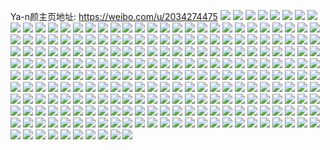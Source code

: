 Ya-n颜主页地址: https://weibo.com/u/2034274475 
![](https://wx4.sinaimg.cn/mw2000/794090ably1h9ewkc6iv8j20u016ftkh.jpg) 
![](https://wx4.sinaimg.cn/mw2000/794090ably1h9ewkcggt7j20u011i49l.jpg) 
![](https://wx4.sinaimg.cn/mw2000/794090ably1h9ewkcqov1j20u00uzqba.jpg) 
![](https://wx4.sinaimg.cn/mw2000/794090ably1h9ewkcxp6hj20u0102akt.jpg) 
![](https://wx4.sinaimg.cn/mw2000/794090ably1h9ewkd7ycoj20u0140ahq.jpg) 
![](https://wx4.sinaimg.cn/mw2000/794090ably1h9ewkbuqqcj20u00w8q93.jpg) 
![](https://wx4.sinaimg.cn/mw2000/794090ably1h8xo40dradj20vh0u0jzz.jpg) 
![](https://wx4.sinaimg.cn/mw2000/794090ably1h8xo40opa5j21400u04a1.jpg) 
![](https://wx4.sinaimg.cn/mw2000/794090ably1h8xo40xmhij20u014ngsg.jpg) 
![](https://wx4.sinaimg.cn/mw2000/794090ably1h8xo417rm6j20u016ujyc.jpg) 
![](https://wx4.sinaimg.cn/mw2000/794090ably1h8xo41g432j20u01r6n9k.jpg) 
![](https://wx4.sinaimg.cn/mw2000/794090ably1h8xo404m1fj20u01fsn6t.jpg) 
![](https://wx4.sinaimg.cn/mw2000/794090ably1h8s54jygotj20u01hoqcn.jpg) 
![](https://wx4.sinaimg.cn/mw2000/794090ably1h8s54ky4wjj20u01lagw5.jpg) 
![](https://wx4.sinaimg.cn/mw2000/794090ably1h8s54lgeilj20u015jqay.jpg) 
![](https://wx4.sinaimg.cn/mw2000/794090ably1h8s54m5bf9j21400u044z.jpg) 
![](https://wx4.sinaimg.cn/mw2000/794090ably1h8s54mhuj8j20u014013s.jpg) 
![](https://wx4.sinaimg.cn/mw2000/794090ably1h8dmpgcnv6j20u011in5b.jpg) 
![](https://wx4.sinaimg.cn/mw2000/794090ably1h8dmph5jj3j20u011igs7.jpg) 
![](https://wx4.sinaimg.cn/mw2000/794090ably1h8dmpj3zoxj20u010gar9.jpg) 
![](https://wx4.sinaimg.cn/mw2000/794090ably1h83pxsolcrj20u0140q92.jpg) 
![](https://wx4.sinaimg.cn/mw2000/794090ably1h83pxsyrkvj20u013gaj1.jpg) 
![](https://wx4.sinaimg.cn/mw2000/794090ably1h83pxsf4mdj20u0140qai.jpg) 
![](https://wx4.sinaimg.cn/mw2000/794090ably1h83pxt9zbqj20u01hm7d1.jpg) 
![](https://wx4.sinaimg.cn/mw2000/794090ably1h7q16j9y8zj20u014edqi.jpg) 
![](https://wx4.sinaimg.cn/mw2000/794090ably1h7q16jmzjpj20u018btl5.jpg) 
![](https://wx4.sinaimg.cn/mw2000/794090ably1h7q16jyrryj20u01boqgt.jpg) 
![](https://wx4.sinaimg.cn/mw2000/794090ably1h7gqiiw4mbj20u01c0h09.jpg) 
![](https://wx4.sinaimg.cn/mw2000/794090ably1h7gqijflp0j20u0140k6e.jpg) 
![](https://wx4.sinaimg.cn/mw2000/794090ably1h7gqik9yewj20u017wh1w.jpg) 
![](https://wx4.sinaimg.cn/mw2000/794090ably1h7gqil48d9j20u017uwxs.jpg) 
![](https://wx4.sinaimg.cn/mw2000/794090ably1h7gqiljqunj20u014i14d.jpg) 
![](https://wx4.sinaimg.cn/mw2000/794090ably1h7gqim3c9rj20u0106gzq.jpg) 
![](https://wx4.sinaimg.cn/mw2000/794090ably1h7gqimmg1jj20u01c8wr9.jpg) 
![](https://wx4.sinaimg.cn/mw2000/794090ably1h7gqiig7gfj20u0109k2z.jpg) 
![](https://wx4.sinaimg.cn/mw2000/794090ably1h7gqimx0fij20wa0u0q52.jpg) 
![](https://wx4.sinaimg.cn/mw2000/794090ably1h7f2e35psxj20u01faamc.jpg) 
![](https://wx4.sinaimg.cn/mw2000/794090ably1h7f2e0wz1cj20u01scjxt.jpg) 
![](https://wx4.sinaimg.cn/mw2000/794090ably1h7f2e3oyr1j20u01extl1.jpg) 
![](https://wx4.sinaimg.cn/mw2000/794090ably1h7f2e44954j20u012a7bj.jpg) 
![](https://wx4.sinaimg.cn/mw2000/794090ably1h77zc22merj20u01gkdhb.jpg) 
![](https://wx4.sinaimg.cn/mw2000/794090ably1h77yy42dqgj20u01nd0zl.jpg) 
![](https://wx4.sinaimg.cn/mw2000/794090ably1h77yy4fht7j20u0170td3.jpg) 
![](https://wx4.sinaimg.cn/mw2000/794090ably1h77yy5b17fj20u01j9qjp.jpg) 
![](https://wx4.sinaimg.cn/mw2000/794090ably1h77yy7v0nzj20u01sytfq.jpg) 
![](https://wx4.sinaimg.cn/mw2000/794090ably1h77yy8hjh8j20u00uhdiy.jpg) 
![](https://wx4.sinaimg.cn/mw2000/794090ably1h6rf1fae2jj20u011i7f8.jpg) 
![](https://wx4.sinaimg.cn/mw2000/794090ably1h6rf1fpqehj20u018811o.jpg) 
![](https://wx4.sinaimg.cn/mw2000/794090ably1h6rf1edteej20u011faiv.jpg) 
![](https://wx4.sinaimg.cn/mw2000/794090ably1h6rf3igsq2j20u01ab4ak.jpg) 
![](https://wx4.sinaimg.cn/mw2000/794090ably1h6464q3ksxj20u01go7gr.jpg) 
![](https://wx4.sinaimg.cn/mw2000/794090ably1h6464pdzkwj20u0191dje.jpg) 
![](https://wx4.sinaimg.cn/mw2000/794090ably1h6464qg5kaj20uw0u0n3r.jpg) 
![](https://wx4.sinaimg.cn/mw2000/794090ably1h6464qvf4wj20u015ugzi.jpg) 
![](https://wx4.sinaimg.cn/mw2000/794090ably1h6464rmo7dj20u0140h0f.jpg) 
![](https://wx4.sinaimg.cn/mw2000/794090ably1h6464s3fbjj21400u0agz.jpg) 
![](https://wx4.sinaimg.cn/mw2000/794090ably1h6464vudopj20u01syk05.jpg) 
![](https://wx4.sinaimg.cn/mw2000/794090ably1h6464wqdd4j20u00unaeb.jpg) 
![](https://wx4.sinaimg.cn/mw2000/794090ably1h6464x7ev7j211x0u044i.jpg) 
![](https://wx4.sinaimg.cn/mw2000/794090ably1h6464ycsvpj20u00x6tjv.jpg) 
![](https://wx4.sinaimg.cn/mw2000/794090ably1h6464yqrrwj20u0140wm5.jpg) 
![](https://wx4.sinaimg.cn/mw2000/794090ably1h6464z4kqkj21400u0wvx.jpg) 
![](https://wx4.sinaimg.cn/mw2000/794090ably1h5iymyer7tj211f0u0k1p.jpg) 
![](https://wx4.sinaimg.cn/mw2000/794090ably1h5iymz86noj20u0183n5u.jpg) 
![](https://wx4.sinaimg.cn/mw2000/794090ably1h5iyn19wa0j20u01syk5i.jpg) 
![](https://wx4.sinaimg.cn/mw2000/794090ably1h5iymy2lu6j21400u0wj2.jpg) 
![](https://wx4.sinaimg.cn/mw2000/794090ably1h5iyn1r0utj20u014rqgi.jpg) 
![](https://wx4.sinaimg.cn/mw2000/794090ably1h5iyn230euj20u011i13y.jpg) 
![](https://wx4.sinaimg.cn/mw2000/794090ably1h58kqrg6l3j20u0175n81.jpg) 
![](https://wx4.sinaimg.cn/mw2000/794090ably1h58kqs8za5j20u01eu7fn.jpg) 
![](https://wx4.sinaimg.cn/mw2000/794090ably1h58kqt8bpkj20u01syqfc.jpg) 
![](https://wx4.sinaimg.cn/mw2000/794090ably1h58kr2eg5gj20tt1xbh52.jpg) 
![](https://wx4.sinaimg.cn/mw2000/794090ably1h58kr35vhej20u015ewpe.jpg) 
![](https://wx4.sinaimg.cn/mw2000/794090ably1h58kqqpnmmj20u01dkn6f.jpg) 
![](https://wx4.sinaimg.cn/mw2000/794090ably1h58kr4mxenj20u0140tkf.jpg) 
![](https://wx4.sinaimg.cn/mw2000/794090ably1h58kr51yf0j20u01syws3.jpg) 
![](https://wx4.sinaimg.cn/mw2000/794090ably1h4ym6hnh4xj20u01udqlv.jpg) 
![](https://wx4.sinaimg.cn/mw2000/794090ably1h4ym6kp4bvj20u01sytme.jpg) 
![](https://wx4.sinaimg.cn/mw2000/794090ably1h4ym6cyhilj20u0150431.jpg) 
![](https://wx4.sinaimg.cn/mw2000/794090ably1h4ym6l9x14j20u01cotii.jpg) 
![](https://wx4.sinaimg.cn/mw2000/794090ably1h4ym6ls6pnj20u019042j.jpg) 
![](https://wx4.sinaimg.cn/mw2000/794090ably1h4ym6m1gc2j21900u0gps.jpg) 
![](https://wx4.sinaimg.cn/mw2000/794090ably1h4ym6mg0ztj20u0157n64.jpg) 
![](https://wx4.sinaimg.cn/mw2000/794090ably1h4ym6qd4kyj20u01syahi.jpg) 
![](https://wx4.sinaimg.cn/mw2000/794090ably1h4ym6sc1g7j20u00z7k5d.jpg) 
![](https://wx4.sinaimg.cn/mw2000/794090ably1h3kuge057fj20u01syqch.jpg) 
![](https://wx4.sinaimg.cn/mw2000/794090ably1h3kug66o1hj20u01rmakz.jpg) 
![](https://wx4.sinaimg.cn/mw2000/794090ably1h3kugejzukj20u012gwmh.jpg) 
![](https://wx4.sinaimg.cn/mw2000/794090ably1h3kugf33o8j212p0u0th9.jpg) 
![](https://wx4.sinaimg.cn/mw2000/794090ably1h3jkqsq3e9j20u01cdwof.jpg) 
![](https://wx4.sinaimg.cn/mw2000/794090ably1h3jkqta74zj20u014144p.jpg) 
![](https://wx4.sinaimg.cn/mw2000/794090ably1h2w3gp4br3j22by33zb2b.jpg) 
![](https://wx4.sinaimg.cn/mw2000/794090ably1h2w3gqy402j22c0340hdv.jpg) 
![](https://wx4.sinaimg.cn/mw2000/794090ably1h2w3gsbgibj22c03404qr.jpg) 
![](https://wx4.sinaimg.cn/mw2000/794090ably1h2w3gn63o0j222c2x7npe.jpg) 
![](https://wx4.sinaimg.cn/mw2000/794090ably1h2w3guq02jj22c03404qr.jpg) 
![](https://wx4.sinaimg.cn/mw2000/794090ably1h1wqs7l1opj22c0341qv5.jpg) 
![](https://wx4.sinaimg.cn/mw2000/794090ably1h1wqs950d9j22c036xx6p.jpg) 
![](https://wx4.sinaimg.cn/mw2000/794090ably1h1wqs4x1k0j20wi1hdkdm.jpg) 
![](https://wx4.sinaimg.cn/mw2000/794090ably1h1wqsatwa5j22by33znpd.jpg) 
![](https://wx4.sinaimg.cn/mw2000/794090ably1h1wqsdt0a9j229r1wjkjm.jpg) 
![](https://wx4.sinaimg.cn/mw2000/794090ably1h1wqsmz9dpj223h2mcu11.jpg) 
![](https://wx4.sinaimg.cn/mw2000/794090ably1h1ilgm4iahj226h1mgnpe.jpg) 
![](https://wx4.sinaimg.cn/mw2000/794090ably1h1ilgnzf8sj21rs27qnpd.jpg) 
![](https://wx4.sinaimg.cn/mw2000/794090ably1h1ilgl5rvmj21gd1ve7wh.jpg) 
![](https://wx4.sinaimg.cn/mw2000/794090ably1h1ilgobhc5j20wi1eenbw.jpg) 
![](https://wx4.sinaimg.cn/mw2000/794090ably1h0yrabw11xj20u011ck2j.jpg) 
![](https://wx4.sinaimg.cn/mw2000/794090ably1h0yractb83j20u0178dpk.jpg) 
![](https://wx4.sinaimg.cn/mw2000/794090ably1h0yradrp43j20u01c9gyc.jpg) 
![](https://wx4.sinaimg.cn/mw2000/794090ably1h0yraegty6j20u01bjqc7.jpg) 
![](https://wx4.sinaimg.cn/mw2000/794090ably1h0yraf2n7gj20u013ptft.jpg) 
![](https://wx4.sinaimg.cn/mw2000/794090ably1h0olskr6bxj20u018en90.jpg) 
![](https://wx4.sinaimg.cn/mw2000/794090ably1h0olslqb1sj20u01iinbj.jpg) 
![](https://wx4.sinaimg.cn/mw2000/794090ably1h0olsmjy60j20u01dr48k.jpg) 
![](https://wx4.sinaimg.cn/mw2000/794090ably1h0olsnae32j20u01dhn94.jpg) 
![](https://wx4.sinaimg.cn/mw2000/794090ably1gze8y4frp9j21p12fox6q.jpg) 
![](https://wx4.sinaimg.cn/mw2000/794090ably1gze8y3be4kj21j229tb2a.jpg) 
![](https://wx4.sinaimg.cn/mw2000/794090ably1gze8y5iq8wj22xj2bzqv7.jpg) 
![](https://wx4.sinaimg.cn/mw2000/794090ably1gz5e795z3hj21ei2dd7wi.jpg) 
![](https://wx4.sinaimg.cn/mw2000/794090ably1gz5e77a6f7j21ee2dohdu.jpg) 
![](https://wx4.sinaimg.cn/mw2000/794090ably1gz5e7a6v0cj213i1z7e81.jpg) 
![](https://wx4.sinaimg.cn/mw2000/794090ably1gyi7c7iq7aj21vm2a2npf.jpg) 
![](https://wx4.sinaimg.cn/mw2000/794090ably1gyi7c92hozj21ne24wu0y.jpg) 
![](https://wx4.sinaimg.cn/mw2000/794090ably1gyi7c3enxzj22c02x0u0y.jpg) 
![](https://wx4.sinaimg.cn/mw2000/794090ably1gxabeooxzwj20u01dkgug.jpg) 
![](https://wx4.sinaimg.cn/mw2000/794090ably1gxabeqkynxj20u01bm4ak.jpg) 
![](https://wx4.sinaimg.cn/mw2000/794090ably1gxaberrdh3j20u011itia.jpg) 
![](https://wx4.sinaimg.cn/mw2000/794090ably1gxabes8oztj20u0118n20.jpg) 
![](https://wx4.sinaimg.cn/mw2000/794090ably1gvtuf0hv1mj20u01994ch.jpg) 
![](https://wx4.sinaimg.cn/mw2000/794090ably1gvtuezasnyj20u014kgvq.jpg) 
![](https://wx4.sinaimg.cn/mw2000/794090ably1gvtuf1kyeoj20u016l7f9.jpg) 
![](https://wx4.sinaimg.cn/mw2000/794090ably1gvtuf2h4mwj20u0140do8.jpg) 
![](https://wx4.sinaimg.cn/mw2000/794090ably1gvtuf38kdaj20u00vejvx.jpg) 
![](https://wx4.sinaimg.cn/mw2000/794090ably1gvtuf472y4j20u0140qea.jpg) 
![](https://wx4.sinaimg.cn/mw2000/002dFBIDly1gv5o5anh36j63402c0e8502.jpg) 
![](https://wx4.sinaimg.cn/mw2000/002dFBIDly1gv5o5bqtifj61w02kyx6r02.jpg) 
![](https://wx4.sinaimg.cn/mw2000/002dFBIDly1gv5o5csa5ij62c0340x6r02.jpg) 
![](https://wx4.sinaimg.cn/mw2000/002dFBIDly1gv5o5dy8dnj634028f4qr02.jpg) 
![](https://wx4.sinaimg.cn/mw2000/002dFBIDly1gv5o598s67j61oz2brb2c02.jpg) 
![](https://wx4.sinaimg.cn/mw2000/002dFBIDly1gv5o5enc7mj61gc1rlx6p02.jpg) 
![](https://wx4.sinaimg.cn/mw2000/002dFBIDly1gv5o5hpq56j62bq2qznpf02.jpg) 
![](https://wx4.sinaimg.cn/mw2000/002dFBIDly1gv5o5m1485j62c03401l102.jpg) 
![](https://wx4.sinaimg.cn/mw2000/002dFBIDly1gv5o5mta1qj61yt22nkjl02.jpg) 
![](https://wx4.sinaimg.cn/mw2000/002dFBIDly1gv5o5nneblj62c02vbu0y02.jpg) 
![](https://wx4.sinaimg.cn/mw2000/002dFBIDly1gv5o5ocuz2j62bb332npd02.jpg) 
![](https://wx4.sinaimg.cn/mw2000/002dFBIDly1gv5o5pp7qoj62h425qb2b02.jpg) 
![](https://wx4.sinaimg.cn/mw2000/002dFBIDly1gv5o5qkcfoj61x52t1b2b02.jpg) 
![](https://wx4.sinaimg.cn/mw2000/002dFBIDly1gv5o5rlxraj62c03401l002.jpg) 
![](https://wx4.sinaimg.cn/mw2000/002dFBIDly1gv5o5smbg2j62yb1yvkjn02.jpg) 
![](https://wx4.sinaimg.cn/mw2000/002dFBIDly1gv5o5tigvlj62wc1xke8302.jpg) 
![](https://wx4.sinaimg.cn/mw2000/002dFBIDly1gv5o5uf7eaj62jd22n1kz02.jpg) 
![](https://wx4.sinaimg.cn/mw2000/002dFBIDly1gv5o5fr684j61hq28g4qp02.jpg) 
![](https://wx4.sinaimg.cn/mw2000/794090ably1gtgqus6orlj20u018jajk.jpg) 
![](https://wx4.sinaimg.cn/mw2000/794090ably1gtgqut2nm6j20u01ch47i.jpg) 
![](https://wx4.sinaimg.cn/mw2000/794090ably1gtgqutp9hjj20u011f10i.jpg) 
![](https://wx4.sinaimg.cn/mw2000/794090ably1gtgquu8umkj20u0140aht.jpg) 
![](https://wx4.sinaimg.cn/mw2000/794090ably1gtgquuur3qj20u012zdox.jpg) 
![](https://wx4.sinaimg.cn/mw2000/794090ably1gtgquxsu4qj21400u0drg.jpg) 
![](https://wx4.sinaimg.cn/mw2000/794090ably1gtgquwe6wcj21400u0ane.jpg) 
![](https://wx4.sinaimg.cn/mw2000/794090ably1gtgquyh894j21400u0n5y.jpg) 
![](https://wx4.sinaimg.cn/mw2000/794090ably1gtgquz8b5rj20u013zn59.jpg) 
![](https://wx4.sinaimg.cn/mw2000/794090abgy1gstahkb2k8j20u01i0qf7.jpg) 
![](https://wx4.sinaimg.cn/mw2000/794090abgy1gstahljj26j20yy0u0n4d.jpg) 
![](https://wx4.sinaimg.cn/mw2000/794090abgy1gstahn61ibj20u011itfz.jpg) 
![](https://wx4.sinaimg.cn/mw2000/794090abgy1gstahoe7dxj20u011igre.jpg) 
![](https://wx4.sinaimg.cn/mw2000/794090abgy1gstahpk3rtj20u011idqm.jpg) 
![](https://wx4.sinaimg.cn/mw2000/002dFBIDgy1gstahr24o1j61400u07h202.jpg) 
![](https://wx4.sinaimg.cn/mw2000/794090abgy1gstahi9f35j20u00yywp4.jpg) 
![](https://wx4.sinaimg.cn/mw2000/794090abgy1gstahsl3e5j21230u0dsq.jpg) 
![](https://wx4.sinaimg.cn/mw2000/794090abgy1gstahu2cpsj20u0191k0h.jpg) 
![](https://wx4.sinaimg.cn/mw2000/794090ably1gshs4ufnb8j21o02807wi.jpg) 
![](https://wx4.sinaimg.cn/mw2000/794090ably1gshs4v1hnsj215t2im7wh.jpg) 
![](https://wx4.sinaimg.cn/mw2000/794090ably1gshs4vnhhpj21cu20lb29.jpg) 
![](https://wx4.sinaimg.cn/mw2000/794090ably1gshs4wlhx2j21l22dle82.jpg) 
![](https://wx4.sinaimg.cn/mw2000/794090ably1gshs4xibhdj20th0yh7es.jpg) 
![](https://wx4.sinaimg.cn/mw2000/794090ably1gshs4tbygoj22b82yskjn.jpg) 
![](https://wx4.sinaimg.cn/mw2000/794090ably1grh2ghi3j3j21hf23ekjl.jpg) 
![](https://wx4.sinaimg.cn/mw2000/794090ably1grh2gift3yj21o0280kjl.jpg) 
![](https://wx4.sinaimg.cn/mw2000/794090ably1gre7161vd5j21yt2c0hdv.jpg) 
![](https://wx4.sinaimg.cn/mw2000/794090ably1gre718il0xj22dg2c07wj.jpg) 
![](https://wx4.sinaimg.cn/mw2000/794090ably1gre71bfltzj22q02c0x6r.jpg) 
![](https://wx4.sinaimg.cn/mw2000/794090ably1gre71fs24fj22c02x04qr.jpg) 
![](https://wx4.sinaimg.cn/mw2000/794090ably1gre71iwovqj23402c07wk.jpg) 
![](https://wx4.sinaimg.cn/mw2000/794090ably1gre713wznaj23402c0e84.jpg) 
![](https://wx4.sinaimg.cn/mw2000/794090ably1gqzrhhkh21j214w1a17l3.jpg) 
![](https://wx4.sinaimg.cn/mw2000/794090ably1gqzrhjugwzj21xd273qv6.jpg) 
![](https://wx4.sinaimg.cn/mw2000/794090ably1gqzrhgtgdrj2241233npe.jpg) 
![](https://wx4.sinaimg.cn/mw2000/794090ably1gqqf1i1k28j22bz32xhdv.jpg) 
![](https://wx4.sinaimg.cn/mw2000/794090ably1gqqf1kijb5j21jx271b2a.jpg) 
![](https://wx4.sinaimg.cn/mw2000/794090ably1gqqf1fa01ij21eo27z4qq.jpg) 
![](https://wx4.sinaimg.cn/mw2000/794090ably1gpfysu7d3ij20u017jn9d.jpg) 
![](https://wx4.sinaimg.cn/mw2000/794090ably1gpfyswkkd4j20u019uk9u.jpg) 
![](https://wx4.sinaimg.cn/mw2000/794090ably1gpfysxkwq9j20u00xv0xr.jpg) 
![](https://wx4.sinaimg.cn/mw2000/794090ably1gpfyt1692uj20u00zzk8y.jpg) 
![](https://wx4.sinaimg.cn/mw2000/794090ably1gpfyt2q63mj20u00vk13u.jpg) 
![](https://wx4.sinaimg.cn/mw2000/794090ably1gpfyt4e796j20u00u0nbq.jpg) 
![](https://wx4.sinaimg.cn/mw2000/794090ably1gp7un8vq6yj20u01i37h5.jpg) 
![](https://wx4.sinaimg.cn/mw2000/794090ably1gp7un86rijj20tg120ama.jpg) 
![](https://wx4.sinaimg.cn/mw2000/794090ably1goyiqrxi5mj20s411iagf.jpg) 
![](https://wx4.sinaimg.cn/mw2000/794090ably1goyiqt0nsbj21u82l37wj.jpg) 
![](https://wx4.sinaimg.cn/mw2000/794090ably1goyiqriaalj22c03404qr.jpg) 
![](https://wx4.sinaimg.cn/mw2000/794090ably1goyiqtnm80j20sw0znn9a.jpg) 
![](https://wx4.sinaimg.cn/mw2000/794090ably1goyiqtw0nvj20u0140jyc.jpg) 
![](https://wx4.sinaimg.cn/mw2000/794090ably1goyiqup4y9j22c02x0hdu.jpg) 
![](https://wx4.sinaimg.cn/mw2000/794090ably1gnqf4oulkcj21900u0wik.jpg) 
![](https://wx4.sinaimg.cn/mw2000/794090ably1gnqf4p8a41j20u0190q8d.jpg) 
![](https://wx4.sinaimg.cn/mw2000/794090ably1gnqf4q85sgj20u011i7mc.jpg) 
![](https://wx4.sinaimg.cn/mw2000/794090ably1gnqf4qrs0jj20u019jn1s.jpg) 
![](https://wx4.sinaimg.cn/mw2000/794090ably1gnqf4s1wv4j21900u0n0e.jpg) 
![](https://wx4.sinaimg.cn/mw2000/794090ably1gnqf4sdbudj21900u0gq0.jpg) 
![](https://wx4.sinaimg.cn/mw2000/794090ably1gnqf4strx8j20u0140n54.jpg) 
![](https://wx4.sinaimg.cn/mw2000/794090ably1gnqf4tf6kmj20u00vfalr.jpg) 
![](https://wx4.sinaimg.cn/mw2000/794090ably1gnqf4u3j84j21920u07jb.jpg) 
![](https://wx4.sinaimg.cn/mw2000/794090ably1gnptx5v0fej22at2c4kjo.jpg) 
![](https://wx4.sinaimg.cn/mw2000/794090ably1gnptwyjhajj22602lekjl.jpg) 
![](https://wx4.sinaimg.cn/mw2000/794090ably1gnptxer4bfj23402c0qv8.jpg) 
![](https://wx4.sinaimg.cn/mw2000/794090ably1gnptxo27qqj22tq2c0u10.jpg) 
![](https://wx4.sinaimg.cn/mw2000/794090ably1gnptxpvh4wj21gb155wtj.jpg) 
![](https://wx4.sinaimg.cn/mw2000/794090ably1gnpty20q32j22c02x04qs.jpg) 
![](https://wx4.sinaimg.cn/mw2000/794090ably1gkisa9yqhpj20u01codnu.jpg) 
![](https://wx4.sinaimg.cn/mw2000/794090ably1gkisab457fj20u01n9e0l.jpg) 
![](https://wx4.sinaimg.cn/mw2000/794090ably1gkisabxdijj20z90u0k98.jpg) 
![](https://wx4.sinaimg.cn/mw2000/794090ably1gkisacmgpbj216v0u0wrr.jpg) 
![](https://wx4.sinaimg.cn/mw2000/794090ably1gjsmr8dhbrj20u011iqex.jpg) 
![](https://wx4.sinaimg.cn/mw2000/794090ably1gjsmr7b5l0j20u011ik4n.jpg) 
![](https://wx4.sinaimg.cn/mw2000/794090ably1gjjhc2qmdpj21ig27z4qq.jpg) 
![](https://wx4.sinaimg.cn/mw2000/794090ably1gj7ylr3sogj21sg2dsqv5.jpg) 
![](https://wx4.sinaimg.cn/mw2000/794090ably1gh6ggkvbu9j21bo1wsqv5.jpg) 
![](https://wx4.sinaimg.cn/mw2000/794090ably1gh6ggqvlsej219w1wue81.jpg) 
![](https://wx4.sinaimg.cn/mw2000/794090ably1gh6ggruxhhj20m6122k1s.jpg) 
![](https://wx4.sinaimg.cn/mw2000/794090ably1gh6gguwiryj22c02c04qq.jpg) 
![](https://wx4.sinaimg.cn/mw2000/794090ably1gh6gh1r2vyj20v91voe87.jpg) 
![](https://wx4.sinaimg.cn/mw2000/794090ably1gh6gh2n6woj20qj0rhn99.jpg) 
![](https://wx4.sinaimg.cn/mw2000/794090ably1g9rbbvc8vgj21q622qhdu.jpg) 
![](https://wx4.sinaimg.cn/mw2000/794090ably1g9rbc7yts2j22ap340kjn.jpg) 
![](https://wx4.sinaimg.cn/mw2000/794090ably1g9rbcku10pj22c02c04qs.jpg) 
![](https://wx4.sinaimg.cn/mw2000/794090ably1g9rbd605wxj22c02x07wj.jpg) 
![](https://wx4.sinaimg.cn/mw2000/794090ably1g9rbde1y3fj22c02c04qr.jpg) 
![](https://wx4.sinaimg.cn/mw2000/794090ably1g9rbdmtvv2j22c02x0npe.jpg) 
![](https://wx4.sinaimg.cn/mw2000/794090ably1g8lxz6tyguj20u013y7de.jpg) 
![](https://wx4.sinaimg.cn/mw2000/794090ably1g8lxz7n318j21hd0u019t.jpg) 
![](https://wx4.sinaimg.cn/mw2000/794090ably1g8lxz653jqj20u0141wqz.jpg) 
![](https://wx4.sinaimg.cn/mw2000/794090ably1g8lxz8ana8j20u00u0dqz.jpg) 
